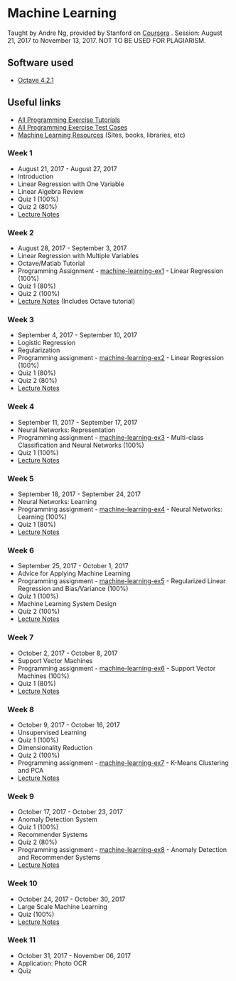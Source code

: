 # Machine Learning

Taught by Andre Ng, provided by Stanford on [Coursera](https://www.coursera.org/learn/machine-learning/) . Session: August 21, 2017 to November 13, 2017.
NOT TO BE USED FOR PLAGIARISM.

## Software used

* [Octave 4.2.1](https://ftp.gnu.org/gnu/octave/windows/octave-4.2.1-w64-installer.exe)

## Useful links

* [All Programming Exercise Tutorials](https://www.coursera.org/learn/machine-learning/discussions/all/threads/m0ZdvjSrEeWddiIAC9pDDA)
* [All Programming Exercise Test Cases](https://www.coursera.org/learn/machine-learning/discussions/all/threads/0SxufTSrEeWPACIACw4G5w)
* [Machine Learning Resources](https://www.coursera.org/learn/machine-learning/resources/NrY2G) (Sites, books, libraries, etc)

### Week 1

* August 21, 2017 - August 27, 2017
* Introduction
* Linear Regression with One Variable
* Linear Algebra Review
* Quiz 1 (100%)
* Quiz 2 (80%)
* [Lecture Notes](https://www.coursera.org/learn/machine-learning/resources/JXWWS)

### Week 2

* August 28, 2017 - September 3, 2017
* Linear Regression with Multiple Variables
* Octave/Matlab Tutorial
* Programming Assignment - [machine-learning-ex1](https://github.com/saranya-vatti/MOOC/tree/master/Machine%20Learning/machine-learning-ex1) - Linear Regression (100%)
* Quiz 1 (80%)
* Quiz 2 (100%)
* [Lecture Notes](https://www.coursera.org/learn/machine-learning/resources/QQx8l) (Includes Octave tutorial)

### Week 3

* September 4, 2017 - September 10, 2017
* Logistic Regression
* Regularization
* Programming assignment - [machine-learning-ex2](https://github.com/saranya-vatti/MOOC/tree/master/Machine%20Learning/machine-learning-ex2) - Linear Regression (100%)
* Quiz 1 (80%)
* Quiz 2 (80%)
* [Lecture Notes](https://www.coursera.org/learn/machine-learning/resources/Zi29t)

### Week 4

* September 11, 2017 - September 17, 2017
* Neural Networks: Representation
* Programming assignment - [machine-learning-ex3](https://github.com/saranya-vatti/MOOC/tree/master/Machine%20Learning/machine-learning-ex3) - Multi-class Classification and Neural Networks (100%)
* Quiz 1 (100%)
* [Lecture Notes](https://www.coursera.org/learn/machine-learning/resources/RmTEz)

### Week 5

* September 18, 2017 - September 24, 2017
* Neural Networks: Learning
* Programming assignment - [machine-learning-ex4](https://github.com/saranya-vatti/MOOC/tree/master/Machine%20Learning/machine-learning-ex4) - Neural Networks: Learning (100%)
* Quiz 1 (80%)
* [Lecture Notes](https://www.coursera.org/learn/machine-learning/resources/EcbzQ)

### Week 6

* September 25, 2017 - October 1, 2017
* Advice for Applying Machine Learning
* Programming assignment - [machine-learning-ex5](https://github.com/saranya-vatti/MOOC/tree/master/Machine%20Learning/machine-learning-ex5) - Regularized Linear Regression and Bias/Variance (100%)
* Quiz 1 (100%)
* Machine Learning System Design
* Quiz 2 (100%)
* [Lecture Notes](https://www.coursera.org/learn/machine-learning/resources/LIZza)

### Week 7

* October 2, 2017 - October 8, 2017
* Support Vector Machines
* Programming assignment - [machine-learning-ex6](https://github.com/saranya-vatti/MOOC/tree/master/Machine%20Learning/machine-learning-ex6) - Support Vector Machines (100%)
* Quiz 1 (80%)
* [Lecture Notes](https://www.coursera.org/learn/machine-learning/resources/Es9Qo)

### Week 8

* October 9, 2017 - October 16, 2017
* Unsupervised Learning
* Quiz 1 (100%)
* Dimensionality Reduction
* Quiz 2 (100%)
* Programming assignment - [machine-learning-ex7](https://github.com/saranya-vatti/MOOC/tree/master/Machine%20Learning/machine-learning-ex7) - K-Means Clustering and PCA
* [Lecture Notes](https://www.coursera.org/learn/machine-learning/resources/kGWsY)

### Week 9

* October 17, 2017 - October 23, 2017
* Anomaly Detection System
* Quiz 1 (100%)
* Recommender Systems
* Quiz 2 (80%)
* Programming assignment - [machine-learning-ex8](https://github.com/saranya-vatti/MOOC/tree/master/Machine%20Learning/machine-learning-ex8) - Anomaly Detection and Recommender Systems
* [Lecture Notes](https://www.coursera.org/learn/machine-learning/resources/szFCa)

### Week 10

* October 24, 2017 - October 30, 2017
* Large Scale Machine Learning
* Quiz (100%)
* [Lecture Notes](https://www.coursera.org/learn/machine-learning/resources/srQ23)

### Week 11

* October 31, 2017 - November 06, 2017
* Application: Photo OCR
* Quiz
